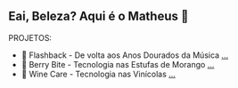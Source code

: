 ## Eai, Beleza? Aqui é o Matheus 👋

<!--
**matheusressu/matheusressu** is a ✨ _special_ ✨ repository because its `README.md` (this file) appears on your GitHub profile.

Here are some ideas to get you started:

- 🔭 I’m currently working on ...
- 🌱 I’m currently learning ...
- 👯 I’m looking to collaborate on ...
- 🤔 I’m looking for help with ...
- 💬 Ask me about ...
- 📫 How to reach me: ...
- 😄 Pronouns: ...
- ⚡ Fun fact: ...
-->
PROJETOS:
- 🎵 Flashback - De volta aos Anos Dourados da Música [...](https://github.com/Projeto-Individual-Flashback)
- 🍓 Berry Bite - Tecnologia nas Estufas de Morango [...](https://github.com/BerryBite)
- 🍷 Wine Care - Tecnologia nas Vinícolas [...](https://github.com/WineCare-Company)
